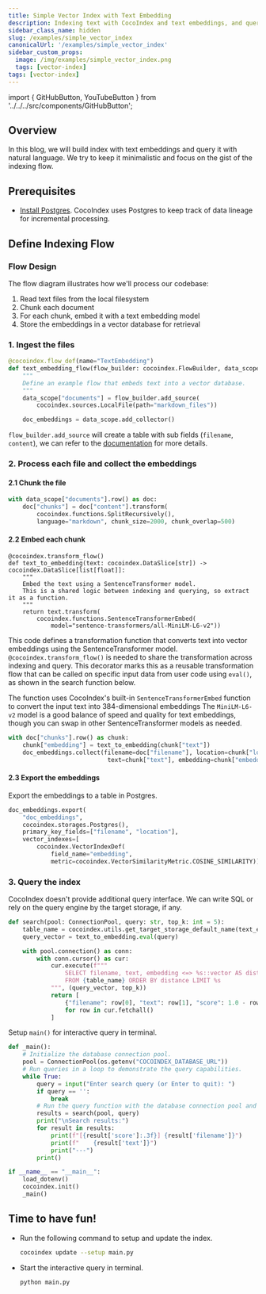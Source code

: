 ```yaml
---
title: Simple Vector Index with Text Embedding
description: Indexing text with CocoIndex and text embeddings, and query it with natural language.
sidebar_class_name: hidden
slug: /examples/simple_vector_index
canonicalUrl: '/examples/simple_vector_index'
sidebar_custom_props:
  image: /img/examples/simple_vector_index.png
  tags: [vector-index]
tags: [vector-index]
---
```


import { GitHubButton, YouTubeButton } from '../../../src/components/GitHubButton';

<GitHubButton url="https://github.com/cocoindex-io/cocoindex/tree/main/examples/text_embedding"/>


## Overview
In this blog, we will build index with text embeddings and query it with natural language.
We try to keep it minimalistic and focus on the gist of the indexing flow.


## Prerequisites

- [Install Postgres](https://cocoindex.io/docs/getting_started/installation).
CocoIndex uses Postgres to keep track of data lineage for incremental processing.

## Define Indexing Flow

### Flow Design
The flow diagram illustrates how we'll process our codebase:
1. Read text files from the local filesystem
2. Chunk each document
3. For each chunk, embed it with a text embedding model
4. Store the embeddings in a vector database for retrieval

### 1. Ingest the files

```python
@cocoindex.flow_def(name="TextEmbedding")
def text_embedding_flow(flow_builder: cocoindex.FlowBuilder, data_scope: cocoindex.DataScope):
    """
    Define an example flow that embeds text into a vector database.
    """
    data_scope["documents"] = flow_builder.add_source(
        cocoindex.sources.LocalFile(path="markdown_files"))

    doc_embeddings = data_scope.add_collector()
```

`flow_builder.add_source` will create a table with sub fields (`filename`, `content`), we can refer to the [documentation](https://cocoindex.io/docs/ops/sources) for more details.


### 2. Process each file and collect the embeddings

#### 2.1 Chunk the file

```python
with data_scope["documents"].row() as doc:
    doc["chunks"] = doc["content"].transform(
        cocoindex.functions.SplitRecursively(),
        language="markdown", chunk_size=2000, chunk_overlap=500)
```



#### 2.2 Embed each chunk

```
@cocoindex.transform_flow()
def text_to_embedding(text: cocoindex.DataSlice[str]) -> cocoindex.DataSlice[list[float]]:
    """
    Embed the text using a SentenceTransformer model.
    This is a shared logic between indexing and querying, so extract it as a function.
    """
    return text.transform(
        cocoindex.functions.SentenceTransformerEmbed(
            model="sentence-transformers/all-MiniLM-L6-v2"))
```

This code defines a transformation function that converts text into vector embeddings using the SentenceTransformer model.
`@cocoindex.transform_flow()` is needed to share the transformation across indexing and query.
This decorator marks this as a reusable transformation flow that can be called on specific input data from user code using `eval()`, as shown in the search function below.

The function uses CocoIndex's built-in `SentenceTransformerEmbed` function to convert the input text into 384-dimensional embeddings
The `MiniLM-L6-v2` model is a good balance of speed and quality for text embeddings, though you can swap in other SentenceTransformer models as needed.


```python
with doc["chunks"].row() as chunk:
    chunk["embedding"] = text_to_embedding(chunk["text"])
    doc_embeddings.collect(filename=doc["filename"], location=chunk["location"],
                            text=chunk["text"], embedding=chunk["embedding"])
```


#### 2.3 Export the embeddings

Export the embeddings to a table in Postgres.

```python
doc_embeddings.export(
    "doc_embeddings",
    cocoindex.storages.Postgres(),
    primary_key_fields=["filename", "location"],
    vector_indexes=[
        cocoindex.VectorIndexDef(
            field_name="embedding",
            metric=cocoindex.VectorSimilarityMetric.COSINE_SIMILARITY)])
```

### 3. Query the index

CocoIndex doesn't provide additional query interface. We can write SQL or rely on the query engine by the target storage, if any.

```python
def search(pool: ConnectionPool, query: str, top_k: int = 5):
    table_name = cocoindex.utils.get_target_storage_default_name(text_embedding_flow, "doc_embeddings")
    query_vector = text_to_embedding.eval(query)

    with pool.connection() as conn:
        with conn.cursor() as cur:
            cur.execute(f"""
                SELECT filename, text, embedding <=> %s::vector AS distance
                FROM {table_name} ORDER BY distance LIMIT %s
            """, (query_vector, top_k))
            return [
                {"filename": row[0], "text": row[1], "score": 1.0 - row[2]}
                for row in cur.fetchall()
            ]
```

Setup `main()` for interactive query in terminal.

```python
def _main():
    # Initialize the database connection pool.
    pool = ConnectionPool(os.getenv("COCOINDEX_DATABASE_URL"))
    # Run queries in a loop to demonstrate the query capabilities.
    while True:
        query = input("Enter search query (or Enter to quit): ")
        if query == '':
            break
        # Run the query function with the database connection pool and the query.
        results = search(pool, query)
        print("\nSearch results:")
        for result in results:
            print(f"[{result['score']:.3f}] {result['filename']}")
            print(f"    {result['text']}")
            print("---")
        print()

if __name__ == "__main__":
    load_dotenv()
    cocoindex.init()
    _main()
```


## Time to have fun!
- Run the following command to setup and update the index.

    ```sh
    cocoindex update --setup main.py
    ```

- Start the interactive query in terminal.
    ```sh
    python main.py
    ```
